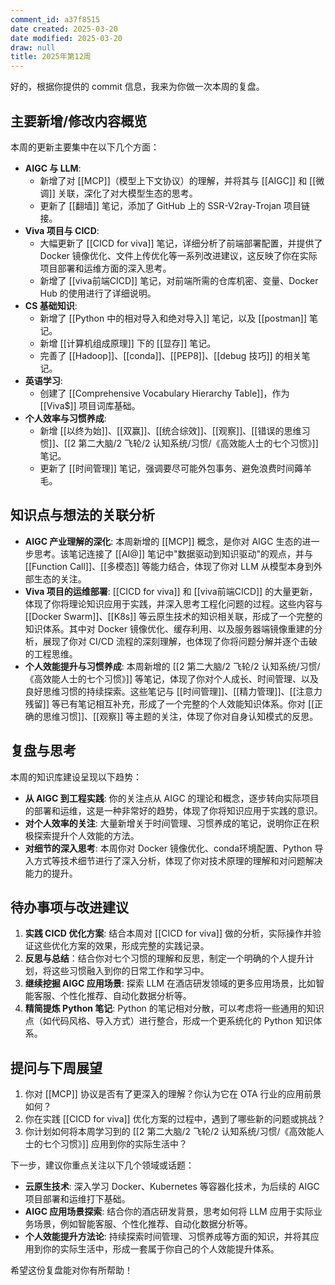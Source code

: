```yaml
---
comment_id: a37f8515
date created: 2025-03-20
date modified: 2025-03-20
draw: null
title: 2025年第12周
---
```

好的，根据你提供的 commit 信息，我来为你做一次本周的复盘。

## 主要新增/修改内容概览

本周的更新主要集中在以下几个方面：

- **AIGC 与 LLM**:
    - 新增了对 [[MCP]]（模型上下文协议）的理解，并将其与 [[AIGC]] 和 [[微调]] 关联，深化了对大模型生态的思考。
    - 更新了 [[翻墙]] 笔记，添加了 GitHub 上的 SSR-V2ray-Trojan 项目链接。
- **Viva 项目与 CICD**:
    - 大幅更新了 [[CICD for viva]] 笔记，详细分析了前端部署配置，并提供了 Docker 镜像优化、文件上传优化等一系列改进建议，这反映了你在实际项目部署和运维方面的深入思考。
    - 新增了 [[viva前端CICD]] 笔记，对前端所需的仓库机密、变量、Docker Hub 的使用进行了详细说明。
- **CS 基础知识**:
    - 新增了 [[Python 中的相对导入和绝对导入]] 笔记，以及 [[postman]] 笔记。
    - 新增 [[计算机组成原理]] 下的 [[显存]] 笔记。
    - 完善了 [[Hadoop]]、[[conda]]、[[PEP8]]、[[debug 技巧]] 的相关笔记。
- **英语学习**:
    - 创建了 [[Comprehensive Vocabulary Hierarchy Table]]，作为 [[Viva$]] 项目词库基础。
- **个人效率与习惯养成**:
    - 新增 [[以终为始]]、[[双赢]]、[[统合综效]]、[[观察]]、[[错误的思维习惯]]、[[2 第二大脑/2 飞轮/2 认知系统/习惯/《高效能人士的七个习惯》]] 笔记。
    - 更新了 [[时间管理]] 笔记，强调要尽可能外包事务、避免浪费时间薅羊毛。

## 知识点与想法的关联分析

- **AIGC 产业理解的深化**: 本周新增的 [[MCP]] 概念，是你对 AIGC 生态的进一步思考。该笔记连接了 [[AI@]] 笔记中"数据驱动到知识驱动"的观点，并与 [[Function Call]]、[[多模态]] 等能力结合，体现了你对 LLM 从模型本身到外部生态的关注。
- **Viva 项目的运维部署**: [[CICD for viva]] 和 [[viva前端CICD]] 的大量更新，体现了你将理论知识应用于实践，并深入思考工程化问题的过程。这些内容与 [[Docker Swarm]]、[[K8s]] 等云原生技术的知识相关联，形成了一个完整的知识体系。其中对 Docker 镜像优化、缓存利用、以及服务器端镜像重建的分析，展现了你对 CI/CD 流程的深刻理解，也体现了你将问题分解并逐个击破的工程思维。
- **个人效能提升与习惯养成**: 本周新增的 [[2 第二大脑/2 飞轮/2 认知系统/习惯/《高效能人士的七个习惯》]] 等笔记，体现了你对个人成长、时间管理、以及良好思维习惯的持续探索。这些笔记与 [[时间管理]]、[[精力管理]]、[[注意力残留]] 等已有笔记相互补充，形成了一个完整的个人效能知识体系。你对 [[正确的思维习惯]]、[[观察]] 等主题的关注，体现了你对自身认知模式的反思。

## 复盘与思考

本周的知识库建设呈现以下趋势：

- **从 AIGC 到工程实践**: 你的关注点从 AIGC 的理论和概念，逐步转向实际项目的部署和运维，这是一种非常好的趋势，体现了你将知识应用于实践的意识。
- **对个人效率的关注**: 大量新增关于时间管理、习惯养成的笔记，说明你正在积极探索提升个人效能的方法。
- **对细节的深入思考**: 本周你对 Docker 镜像优化、conda环境配置、Python 导入方式等技术细节进行了深入分析，体现了你对技术原理的理解和对问题解决能力的提升。

## 待办事项与改进建议

1. **实践 CICD 优化方案**: 结合本周对 [[CICD for viva]] 做的分析，实际操作并验证这些优化方案的效果，形成完整的实践记录。
2. **反思与总结**：结合你对七个习惯的理解和反思，制定一个明确的个人提升计划，将这些习惯融入到你的日常工作和学习中。
3. **继续挖掘 AIGC 应用场景**: 探索 LLM 在酒店研发领域的更多应用场景，比如智能客服、个性化推荐、自动化数据分析等。
4. **精简提炼 Python 笔记**: Python 的笔记相对分散，可以考虑将一些通用的知识点（如代码风格、导入方式）进行整合，形成一个更系统化的 Python 知识体系。

## 提问与下周展望

1. 你对 [[MCP]] 协议是否有了更深入的理解？你认为它在 OTA 行业的应用前景如何？
2. 你在实践 [[CICD for viva]] 优化方案的过程中，遇到了哪些新的问题或挑战？
3. 你计划如何将本周学习到的 [[2 第二大脑/2 飞轮/2 认知系统/习惯/《高效能人士的七个习惯》]] 应用到你的实际生活中？

下一步，建议你重点关注以下几个领域或话题：

- **云原生技术**: 深入学习 Docker、Kubernetes 等容器化技术，为后续的 AIGC 项目部署和运维打下基础。
- **AIGC 应用场景探索**: 结合你的酒店研发背景，思考如何将 LLM 应用于实际业务场景，例如智能客服、个性化推荐、自动化数据分析等。
- **个人效能提升方法论**: 持续探索时间管理、习惯养成等方面的知识，并将其应用到你的实际生活中，形成一套属于你自己的个人效能提升体系。

希望这份复盘能对你有所帮助！
